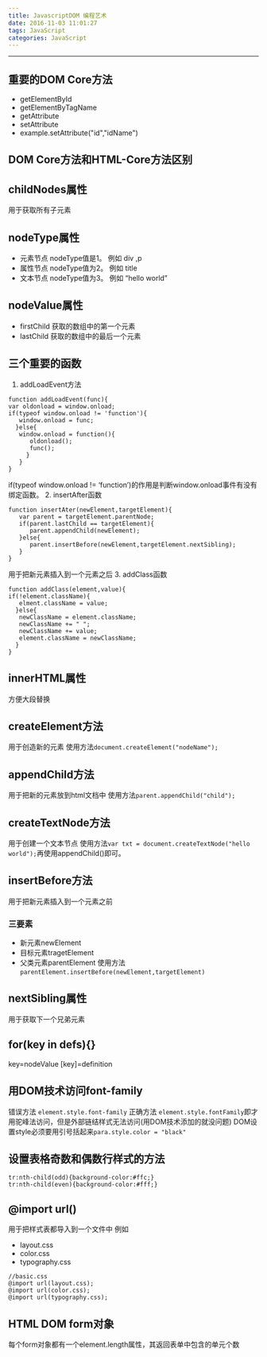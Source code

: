 ```yaml
---
title: JavascriptDOM 编程艺术
date: 2016-11-03 11:01:27
tags: JavaScript
categories: JavaScript
---
```

***
## 重要的DOM Core方法
- getElementById
- getElementByTagName
- getAttribute
- setAttribute
- example.setAttribute("id","idName")

## DOM Core方法和HTML-Core方法区别

## childNodes属性
用于获取所有子元素
<!-- more -->
## nodeType属性
- 元素节点 nodeType值是1。
例如 div ,p
- 属性节点 nodeType值为2。
例如 title
- 文本节点 nodeType值为3。
例如 “hello world”

## nodeValue属性
- firstChild
获取的数组中的第一个元素
- lastChild
获取的数组中的最后一个元素

## 三个重要的函数
1. addLoadEvent方法
```
function addLoadEvent(func){
var oldonload = window.onload;
if(typeof window.onload != 'function'){
   window.onload = func;
  }else{
   window.onload = function(){
      oldonload();
      func();
     }
   }
}
```
if(typeof window.onload != ‘function’)的作用是判断window.onload事件有没有绑定函数。
2. insertAfter函数
```
function insertAter(newElement,targetElement){
   var parent = targetElement.parentNode;
   if(parent.lastChild == targetElement){
      parent.appendChild(newElement);
   }else{
      parent.insertBefore(newElement,targetElement.nextSibling);
   }
}
```
用于把新元素插入到一个元素之后
3. addClass函数
```
function addClass(element,value){
if(!element.className){
   elment.className = value;
  }else{
   newClassName = element.className;
   newClassName += " ";
   newClassName += value;
   element.className = newClassName;
  }
}
```

## innerHTML属性
方便大段替换

## createElement方法
用于创造新的元素
使用方法`document.createElement("nodeName");`

## appendChild方法
用于把新的元素放到html文档中
使用方法`parent.appendChild("child");`

## createTextNode方法
用于创建一个文本节点
使用方法`var txt = document.createTextNode("hello world");`再使用appendChild()即可。

## insertBefore方法
用于把新元素插入到一个元素之前
### 三要素
- 新元素newElement
- 目标元素tragetElement
- 父类元素parentElement
使用方法`parentElement.insertBefore(newElement,targetElement)`

## nextSibling属性
用于获取下一个兄弟元素

## for(key in defs){}
key=nodeValue
[key]=definition

## 用DOM技术访问font-family
错误方法 `element.style.font-family`
正确方法 `element.style.fontFamily`即才用驼峰法访问，但是外部链结样式无法访问(用DOM技术添加的就没问题)
DOM设置style必须要用引号括起来`para.style.color = "black"`

## 设置表格奇数和偶数行样式的方法
```
tr:nth-child(odd){background-color:#ffc;}
tr:nth-child(even){background-color:#fff;}
```

## @import url()
用于把样式表都导入到一个文件中
例如
- layout.css
- color.css
- typography.css  

```
//basic.css
@import url(layout.css);
@import url(color.css);
@import url(typography.css);
```

## HTML DOM form对象
每个form对象都有一个element.length属性，其返回表单中包含的单元个数
